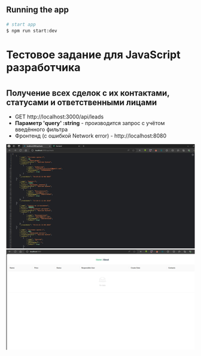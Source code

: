 ## Running the app

```bash
# start app
$ npm run start:dev

```

# Тестовое задание для JavaScript разработчика

#
## Получение всех сделок с их контактами, статусами и ответственными лицами
- GET http://localhost:3000/api/leads
- <b>Параметр 'query' :string</b> - производится запрос с учётом введённого фильтра
- Фронтенд (с ошибкой Network error) - http://localhost:8080
<img src="apiResult.png">
<img src="frontend.png">